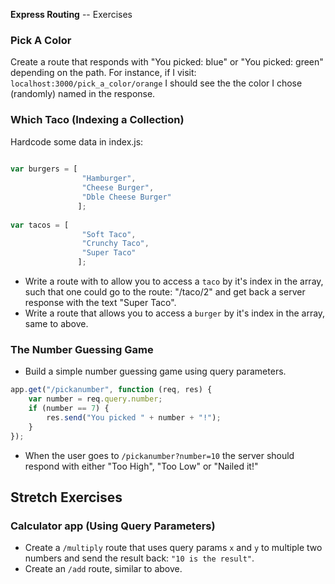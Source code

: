 **Express Routing** -- Exercises

### Pick A Color
Create a route that responds with "You picked: blue" or "You picked: green" depending on the path. For instance, if I visit: `localhost:3000/pick_a_color/orange` I should see the the color I chose (randomly) named in the response.

### Which Taco (Indexing a Collection)

Hardcode some data in index.js:
``` javascript
    
var burgers = [
                "Hamburger",
                "Cheese Burger",
                "Dble Cheese Burger"
               ];
               
var tacos = [
                "Soft Taco",
                "Crunchy Taco",
                "Super Taco"
               ];
```

* Write a route with to allow you to access a `taco` by it's index in the array, such that one could go to the route: "/taco/2" and get back a server response with the text "Super Taco".
* Write a route that allows you to access a `burger` by it's index in the array, same to above.

### The Number Guessing Game

* Build a simple number guessing game using query parameters.

``` javascript
app.get("/pickanumber", function (req, res) {
    var number = req.query.number;
    if (number == 7) {
        res.send("You picked " + number + "!");
    }
});
```

* When the user goes to `/pickanumber?number=10` the server should respond with either "Too High", "Too Low" or "Nailed it!"

## Stretch Exercises
### Calculator app (Using Query Parameters)

* Create a `/multiply` route that uses query params `x` and `y` to multiple two numbers and send the result back: `"10 is the result"`.
* Create an `/add` route, similar to above.
